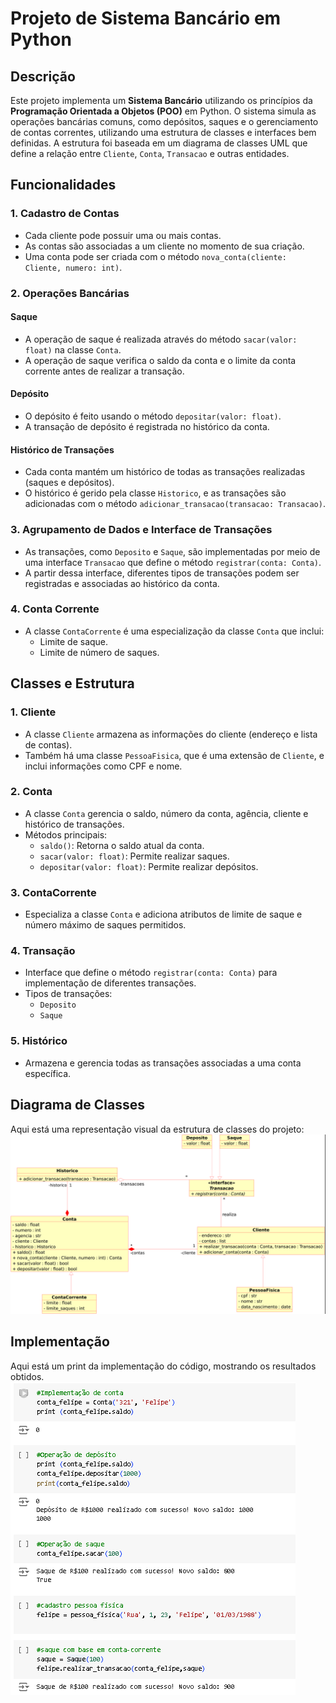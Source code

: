 # Projeto de Sistema Bancário em Python

## Descrição
Este projeto implementa um **Sistema Bancário** utilizando os princípios da **Programação Orientada a Objetos (POO)** em Python. O sistema simula as operações bancárias comuns, como depósitos, saques e o gerenciamento de contas correntes, utilizando uma estrutura de classes e interfaces bem definidas. A estrutura foi baseada em um diagrama de classes UML que define a relação entre `Cliente`, `Conta`, `Transacao` e outras entidades.

## Funcionalidades

### 1. Cadastro de Contas
- Cada cliente pode possuir uma ou mais contas.
- As contas são associadas a um cliente no momento de sua criação.
- Uma conta pode ser criada com o método `nova_conta(cliente: Cliente, numero: int)`.

### 2. Operações Bancárias
#### Saque
- A operação de saque é realizada através do método `sacar(valor: float)` na classe `Conta`.
- A operação de saque verifica o saldo da conta e o limite da conta corrente antes de realizar a transação.

#### Depósito
- O depósito é feito usando o método `depositar(valor: float)`.
- A transação de depósito é registrada no histórico da conta.

#### Histórico de Transações
- Cada conta mantém um histórico de todas as transações realizadas (saques e depósitos).
- O histórico é gerido pela classe `Historico`, e as transações são adicionadas com o método `adicionar_transacao(transacao: Transacao)`.

### 3. Agrupamento de Dados e Interface de Transações
- As transações, como `Deposito` e `Saque`, são implementadas por meio de uma interface `Transacao` que define o método `registrar(conta: Conta)`.
- A partir dessa interface, diferentes tipos de transações podem ser registradas e associadas ao histórico da conta.

### 4. Conta Corrente
- A classe `ContaCorrente` é uma especialização da classe `Conta` que inclui:
  - Limite de saque.
  - Limite de número de saques.

## Classes e Estrutura

### 1. **Cliente**
- A classe `Cliente` armazena as informações do cliente (endereço e lista de contas).
- Também há uma classe `PessoaFisica`, que é uma extensão de `Cliente`, e inclui informações como CPF e nome.

### 2. **Conta**
- A classe `Conta` gerencia o saldo, número da conta, agência, cliente e histórico de transações.
- Métodos principais:
  - `saldo()`: Retorna o saldo atual da conta.
  - `sacar(valor: float)`: Permite realizar saques.
  - `depositar(valor: float)`: Permite realizar depósitos.

### 3. **ContaCorrente**
- Especializa a classe `Conta` e adiciona atributos de limite de saque e número máximo de saques permitidos.

### 4. **Transação**
- Interface que define o método `registrar(conta: Conta)` para implementação de diferentes transações.
- Tipos de transações:
  - `Deposito`
  - `Saque`

### 5. **Histórico**
- Armazena e gerencia todas as transações associadas a uma conta específica.

## Diagrama de Classes
Aqui está uma representação visual da estrutura de classes do projeto:
![Diagrama de Classes](./Images/Trilha%20Python%20-%20desafio.png) <br>

## Implementação
Aqui está um print da implementação do código, mostrando os resultados obtidos.
![Resultados](./Images/Implementacao%20conta%20python.PNG)
